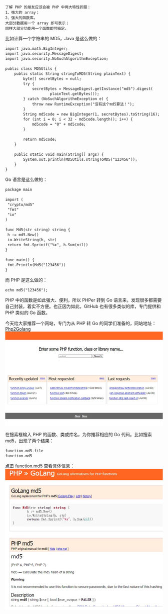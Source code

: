 ```
了解 PHP 的朋友应该会被 PHP 中两大特性折服：
1、强大的 array；
2、强大的函数库。
大部分数据用一个 array 即可表示；
同样大部分功能用一个函数即可搞定。
```

比如计算一个字符串的 MD5，Java 是这么做的：
```
import java.math.BigInteger;
import java.security.MessageDigest;
import java.security.NoSuchAlgorithmException;

public class MD5Utils {
    public static String stringToMD5(String plainText) {
        byte[] secretBytes = null;
        try {
            secretBytes = MessageDigest.getInstance("md5").digest(
                    plainText.getBytes());
        } catch (NoSuchAlgorithmException e) {
            throw new RuntimeException("没有这个md5算法！");
        }
        String md5code = new BigInteger(1, secretBytes).toString(16);
        for (int i = 0; i < 32 - md5code.length(); i++) {
            md5code = "0" + md5code;
        }

        return md5code;
    }

    public static void main(String[] args) {
        System.out.println(MD5Utils.stringToMD5("123456"));
    }
}
```

Go 语言是这么做的：
```
package main

import (
 "crypto/md5"
 "fmt"
 "io"
)

func Md5(str string) string {
 h := md5.New()
 io.WriteString(h, str)
 return fmt.Sprintf("%x", h.Sum(nil))
}

func main() {
 fmt.Println(Md5("123456"))
}
```
而 PHP 是这么做的：
```
echo md5("123456");
```

PHP 中的函数是如此强大、便利，所以 PHPer 转到 Go 语言来，发现很多都需要自己封装，着实不方便。也正因为如此，GitHub 也有很多类似的库，专门提供和 PHP 类似的 Go 函数。

今天给大家推荐一个网站，专门为从 PHP 转 Go 的同学们准备的，网站地址：[Php2Golang](https://www.php2golang.com/)
![图片1](../img-post/202107/php2go1.jpg "图片1")


在搜索框输入 PHP 的函数、类或库名，为你推荐相应的 Go 代码。比如搜索 md5，出现了两个结果：

```
function.md5-file
function.md5
```
点击 function.md5 查看具体信息：
![图片2](../img-post/202107/php2go2.jpg "图片2")
